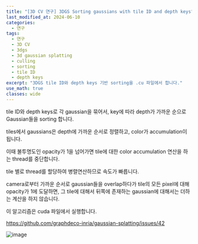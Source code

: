 ```yaml
---
title: "[3D CV 연구] 3DGS Sorting gaussians with tile ID and depth keys"
last_modified_at: 2024-06-10
categories:
  - 연구
tags:
  - 연구
  - 3D CV
  - 3dgs
  - 3d gaussian splatting
  - culling
  - sorting
  - tile ID
  - depth keys
excerpt: "3DGS tile ID와 depth keys 기반 sorting을 .cu 파일에서 합니다."
use_math: true
classes: wide
---
```


tile ID와 depth keys로 각 gaussian을 묶어서, key에 따라 depth가 가까운 순으로 Gaussian들을 sorting 합니다.

tiles에서 gaussians은 depth에 가까운 순서로 정렬하고, color가 accumulation이 됩니다.

이때 불투명도인 opacity가 1을 넘어가면 tile에 대한 color accumulation 연산을 하는 thread를 중단합니다.

tile 별로 thread를 할당하여 병렬연산하므로 속도가 빠릅니다.

camera로부터 가까운 순서로 gaussian들을 overlap하다가 tile의 모든 pixel에 대해 opacity가 1에 도달하면, 그 tile에 대해서 뒤쪽에 존재하는 gaussian에 대해서는 더하는 계산을 하지 않습니다.

이 알고리즘은 cuda 파일에서 실행합니다.

https://github.com/graphdeco-inria/gaussian-splatting/issues/42

![image](https://github.com/sandokim/sandokim.github.io/assets/74639652/61004042-09af-461c-ac19-13a9a464e9b0)
